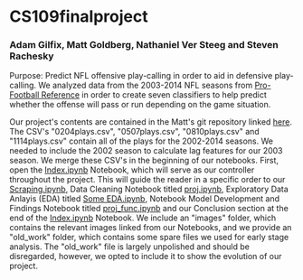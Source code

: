 # CS109finalproject 
### Adam Gilfix, Matt Goldberg, Nathaniel Ver Steeg and Steven Rachesky


Purpose: Predict NFL offensive play-calling in order to aid in defensive play-calling. We analyzed data from the 2003-2014 NFL seasons from [Pro-Football Reference](http://www.pro-football-reference.com) in order to create seven classifiers to help predict whether the offense will pass or run depending on the game situation. 


Our project's contents are contained in the Matt's git repository linked [here](https://github.com/mdgoldberg/cs109finalproject). The CSV's "0204plays.csv", "0507plays.csv", "0810plays.csv" and "1114plays.csv" contain all of the plays for the 2002-2014 seasons. We needed to include the 2002 season to calculate lag features for our 2003 season. We merge these CSV's in the beginning of our notebooks. First, open the [Index.ipynb](https://github.com/mdgoldberg/cs109finalproject/blob/master/Index.ipynb) Notebook, which will serve as our controller throughout the project. This will guide the reader in a specific order to our [Scraping.ipynb](https://github.com/mdgoldberg/cs109finalproject/blob/master/Scraping.ipynb), Data Cleaning Notebook titled [proj.ipynb](https://github.com/mdgoldberg/cs109finalproject/blob/master/proj.ipynb), Exploratory Data Anlayis (EDA) titled [Some EDA.ipynb](https://github.com/mdgoldberg/cs109finalproject/blob/master/Some%20EDA.ipynb), Notebook Model Development and Findings Notebook titled [proj_func.ipynb](https://github.com/mdgoldberg/cs109finalproject/blob/master/proj_func.ipynb) and our Conclusion section at the end of the [Index.ipynb](https://github.com/mdgoldberg/cs109finalproject/blob/master/Index.ipynb) Notebook. We include an "images" folder, which contains the relevant images linked from our Notebooks, and we provide an "old_work" folder, which contains some spare files we used for early stage analysis. The "old_work" file is largely unpolished and should be disregarded, however, we opted to include it to show the evolution of our project. 
